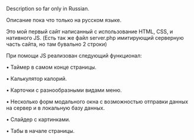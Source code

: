 Description so far only in Russian.

Описание пока что только на русском языке.

Это мой первый сайт написанный с использование HTML, CSS, и нативного JS.
(Есть так же файл server.php имитирующий серверную часть сайта, но там бувально 2 строки)

При помощи JS реализован следующий функционал:

• Таймер в самом конце страницы.

• Калькулятор калорий.

• Карточки с разнообразными видами меню.

• Несколько форм модального окна с возможностью отправки
данных на сервер и в локальную базу данных.

• Слайдер с картинками.

• Табы в начале страницы.

